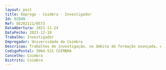 ```yaml
--- 
layout: post
title: Emprego - Coimbra - Investigador
Id: 92049
Ref: OE202111/0573
DataAbertura: 2021-11-24
DataFecho: 2021-12-10
Trabalho: Investigador
Empregador: Universidade de Coimbra
Descricao: Trabalhos de investigação, no âmbito de formação avançada, execução e apoio a atividades científicas associadas a projetos de investigação, podendo incluir atividades tais como i) Programação em python ii) Modelação e simulação numérica de problemas mecânicos em grandes deformações iii) Modelação numérica de problemas de estabilidade de placas iv) Aquisição de dados por Correlação Digital de Imagem e experiência em trabalho laboratorial v) Preparação e submissão de projetos de investigação a entidades financiadoras nacionais e internacionais.
CodigoPostal: 3004-531 COIMBRA
Concelho: Coimbra
Distrito: Coimbra
--- 
```

